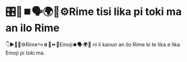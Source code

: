 # 🎛️📝⏹️🗣️🌍📍⚙️Rime tisi lika pi toki ma an ilo Rime

👇▶️📜📍⚙️Rime↪️⏸️📝⏩📝Emoji⏹️🗣️🌍🔶
ni li kanun an ilo Rime ki te lika e lika Emoji pi toki ma.




